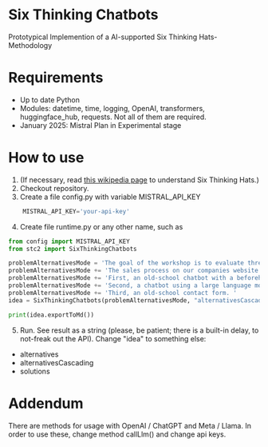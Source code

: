 # Six Thinking Chatbots
Prototypical Implemention of a AI-supported Six Thinking Hats-Methodology

# Requirements
* Up to date Python
* Modules: datetime, time, logging, OpenAI, transformers, huggingface_hub, requests. Not all of them are required.
* January 2025: Mistral Plan in Experimental stage

# How to use
1. (If necessary, read [this wikipedia page](https://en.wikipedia.org/wiki/Six_Thinking_Hats) to understand Six Thinking Hats.)
2. Checkout repository.
3. Create a file config.py with variable MISTRAL_API_KEY 

```python
    MISTRAL_API_KEY='your-api-key'
```

4. Create file runtime.py or any other name, such as

```python
from config import MISTRAL_API_KEY
from stc2 import SixThinkingChatbots

problemAlternativesMode = 'The goal of the workshop is to evaluate three alternatives to a problem. The problem is: '
problemAlternativesMode += 'The sales process on our companies website does not work very well. Management wants us to change the sales process to one of the three alternatives: '
problemAlternativesMode += 'First, an old-school chatbot with a beforehand written structure. '
problemAlternativesMode += 'Second, a chatbot using a large language model, without a pre-defined structure. '
problemAlternativesMode += 'Third, an old-school contact form. '
idea = SixThinkingChatbots(problemAlternativesMode, "alternativesCascading")

print(idea.exportToMd())
```

5. Run. See result as a string (please, be patient; there is a built-in delay, to not-freak out the API). Change "idea" to something else:
* alternatives
* alternativesCascading
* solutions

# Addendum
There are methods for usage with OpenAI / ChatGPT and Meta / Llama. In order to use these, change method callLlm() and change api keys.
